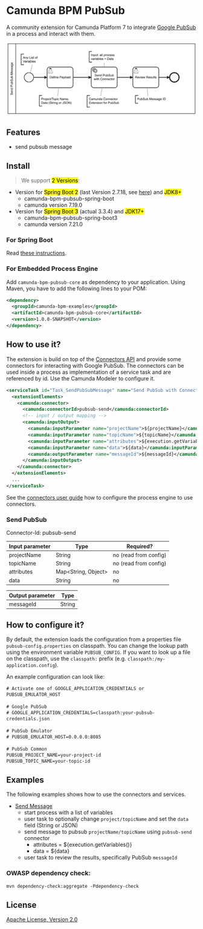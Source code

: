 # Camunda BPM PubSub

A community extension for Camunda Platform 7 to integrate [Google PubSub](https://cloud.google.com/pubsub) in a process and interact with them.

![Sample process](docs/SendPubSubMessage.png)

## Features

* send pubsub message

## Install

> We support <mark>2 Versions</mark>:

* Version for <mark>Spring Boot 2</mark> (last Version 2.7.18, see [here](https://spring.io/blog/2023/11/23/spring-boot-2-7-18-available-now#end-of-open-source-support-for-spring-boot-2x)) and <mark>JDK8+</mark>
    * camunda-bpm-pubsub-spring-boot
    * camunda version 7.19.0 
* Version for <mark>Spring Boot 3</mark> (actual 3.3.4) and <mark>JDK17+</mark>
    * camunda-bpm-pubsub-spring-boot3
    * camunda version 7.21.0

### For Spring Boot

Read [these instructions](extension/spring-boot3/README.md).

### For Embedded Process Engine

Add `camunda-bpm-pubsub-core` as dependency to your application. Using Maven, you have to add the following lines to your POM:

```xml
<dependency>
  <groupId>camunda-bpm-examples</groupId>
  <artifactId>camunda-bpm-pubsub-core</artifactId>
  <version>1.0.0-SNAPSHOT</version>
</dependency>
```

## How to use it?

The extension is build on top of the [Connectors API](http://docs.camunda.org/manual/latest/reference/connect/) and provide some connectors for interacting with Google PubSub. The connectors can be used inside a process as implementation of a service task and are referenced by id. Use the Camunda Modeler to configure it.

```xml
<serviceTask id="Task_SendPubSubMessage" name="Send PubSub with Connector" camunda:asyncBefore="true">
  <extensionElements>
    <camunda:connector>
      <camunda:connectorId>pubsub-send</camunda:connectorId>
      <!-- input / output mapping -->
      <camunda:inputOutput>
        <camunda:inputParameter name="projectName">${projectName}</camunda:inputParameter>
        <camunda:inputParameter name="topicName">${topicName}</camunda:inputParameter>
        <camunda:inputParameter name="attributes">${execution.getVariables()}</camunda:inputParameter>
        <camunda:inputParameter name="data">${data}</camunda:inputParameter>
        <camunda:outputParameter name="messageId">${messageId}</camunda:outputParameter>
      </camunda:inputOutput>
    </camunda:connector>
  </extensionElements>
  ...
</serviceTask>
```

See the [connectors user guide](http://docs.camunda.org/manual/latest/user-guide/process-engine/connectors/) how to configure the process engine to use connectors.

### Send PubSub

Connector-Id: pubsub-send

| Input parameter | Type                                   | Required?             |
|-----------------|----------------------------------------|-----------------------|
| projectName     | String                                 | no (read from config) |
| topicName       | String                                 | no (read from config) |
| attributes      | Map<String, Object>                    | no                    |
| data            | String                                 | no                    |

| Output parameter | Type   |
|------------------|--------|
| messageId        | String |

## How to configure it?

By default, the extension loads the configuration from a properties file `pubsub-config.properties` on classpath. You can change the lookup path using the environment variable `PUBSUB_CONFIG`. If you want to look up a file on the classpath, use the `classpath:` prefix (e.g. `classpath:/my-application.config`).

An example configuration can look like:

```properties
# Activate one of GOOGLE_APPLICATION_CREDENTIALS or PUBSUB_EMULATOR_HOST

# Google PubSub
# GOOGLE_APPLICATION_CREDENTIALS=classpath:your-pubsub-credentials.json

# PubSub Emulator
# PUBSUB_EMULATOR_HOST=0.0.0.0:8085

# PubSub Common
PUBSUB_PROJECT_NAME=your-project-id
PUBSUB_TOPIC_NAME=your-topic-id
```

## Examples

The following examples shows how to use the connectors and services.

* [Send Message](examples/send-message3/README.md)
    * start process with a list of variables
    * user task to optionally change `project/topicName` and set the `data` field (String or JSON)
    * send message to pubsub `projectName/topicName` using `pubsub-send` connector
        * attributes = ${execution.getVariables()}
        * data = ${data}
    * user task to review the results, specifically PubSub `messageId`

### OWASP dependency check:
```
mvn dependency-check:aggregate -Pdependency-check
```

## License

[Apache License, Version 2.0](./LICENSE)
